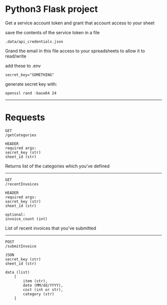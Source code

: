 # Python3 Flask project

Get a service account token and grant that account access to your sheet

save the contents of the service token in a file 

    .data/api_credentials.json
    
Grand the email in this file access to your spreadsheets to allow it to read/write

add these to .env

    secret_key="SOMETHING"


generate secret key with:

    openssl rand -base64 24

----
    
# Requests

    GET
    /getCategories
    
    HEADER
    required args:
    secret_key (str)
    sheet_id (str)
    
Returns list of the categories which you've defined

----

    GET
    /recentInvoices
    
    HEADER
    required args:
    secret_key (str) 
    sheet_id (str)
    
    optional:
    invoice_count (int)
    
List of recent invoices that you've submitted


-----

    POST
    /submitInvoice
    
    JSON
    secret_key (str)
    sheet_id (str)
    
    data (list)
        [
            item (str),
            date (MM/dd/YYYY),
            cost (int or str),
            category (str)
        ]
        
